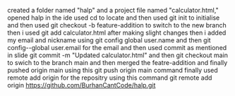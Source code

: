 created a folder named "halp" and a project file named "calculator.html,"
opened halp in the ide used cd to locate and then used git init to initialise and then used
git checkout -b feature-addition to switch to the new branch then i used git add calculator.html after making slight changes
then i added my email and nickname using git config global user.name and then git config--global user.email for the email
and then used commit as mentioned in slide git commit -m "Updated calculator.html" and then
git checkout main to swich to the branch main and then merged the featre-addition and finally pushed origin main using this git push origin main
command finally used remote add origin for the 
repositry using this command git remote add origin https://github.com/BurhanCantCode/halp.git 